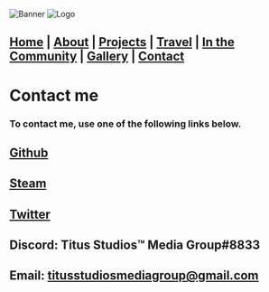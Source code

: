 ![Banner](https://i.imgur.com/eyYTTXB.jpg)
![Logo](https://i.imgur.com/twnTHRC.jpg)

## [Home](https://titusstudiosmediagroup.github.io/)     |    [About](https://titusstudiosmediagroup.github.io/about)     |    [Projects](https://titusstudiosmediagroup.github.io/projects)     |    [Travel](https://titusstudiosmediagroup.github.io/travel)     |    [In the Community](https://titusstudiosmediagroup.github.io/community)   |  [Gallery](https://titusstudiosmediagroup.github.io/gallery)     |    [Contact](https://titusstudiosmediagroup.github.io/contact)


# Contact me
### To contact me, use one of the following links below.

## [Github](https://github.com/TitusStudiosMediaGroup/)
## [Steam](https://steamcommunity.com/id/TitusStudiosMediaGroup/)
## [Twitter](https://twitter.com/TitusStudiosMG)
## Discord: Titus Studios™ Media Group#8833
## Email: titusstudiosmediagroup@gmail.com

